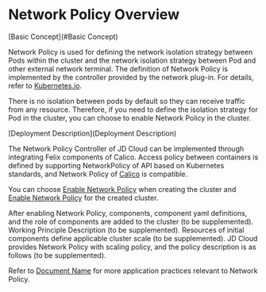 # Network Policy Overview

[Basic Concept](#Basic Concept)

Network Policy is used for defining the network isolation strategy between Pods within the cluster and the network isolation strategy between Pod and other external network terminal. The definition of Network Policy is implemented by the controller provided by the network plug-in. For details, refer to [Kubernetes.io](https://kubernetes.io/docs/concepts/services-networking/network-policies/).

There is no isolation between pods by default so they can receive traffic from any resource. Therefore, if you need to define the isolation strategy for Pod in the cluster, you can choose to enable Network Policy in the cluster.

[Deployment Description](Deployment Description)

The Network Policy Controller of JD Cloud can be implemented through integrating Felix components of Calico. Access policy between containers is defined by supporting NetworkPolicy of API based on Kubernetes standards, and Network Policy of [Calico](https://docs.projectcalico.org/v3.8/security/calico-network-policy) is compatible. 

You can choose [Enable Network Policy]() when creating the cluster and [Enable Network Policy]() for the created cluster.

After enabling Network Policy, components, component yaml definitions, and the role of components are added to the cluster (to be supplemented).
Working Principle Description (to be supplemented).
Resources of initial components define applicable cluster scale (to be supplemented).
JD Cloud provides Network Policy with scaling policy, and the policy description is as follows (to be supplemented).

Refer to [Document Name]() for more application practices relevant to Network Policy.


  
